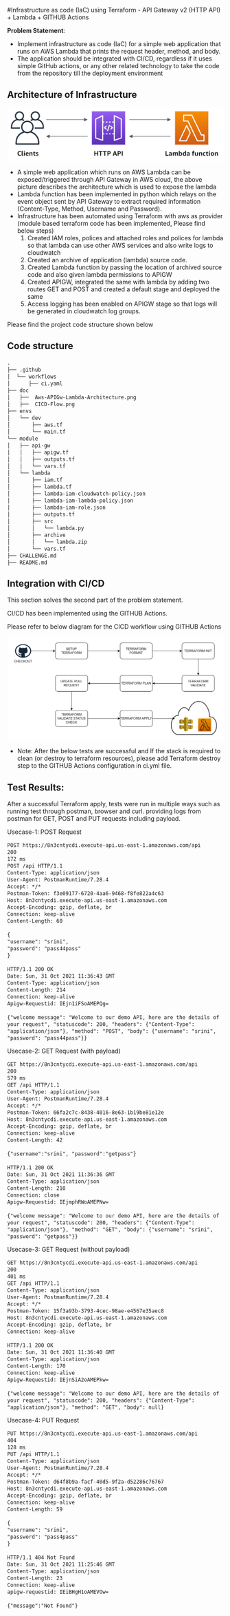 #Infrastructure as code (IaC) using Terraform - API Gateway v2 (HTTP API) + Lambda + GITHUB Actions

**Problem Statement**:
- Implement infrastructure as code (IaC) for a simple web application that runs on AWS Lambda that prints the request header, method, and body.
- The application should be integrated with CI/CD, regardless if it uses simple GitHub actions, or any other related technology to take the code from the repository till the deployment environment

## Architecture of Infrastructure 

![Cloud Architecture](./doc/Aws-APIGw-Lambda-Architecture.png "Cloud Architecture")

- A simple web application which runs on AWS Lambda can be exposed/triggered through API Gateway in AWS cloud, the above picture describes the architecture which is used to expose the lambda
- Lambda function has been implemented in python which relays on the event object sent by API Gateway to extract required information (Content-Type, Method, Username and Password).
- Infrastructure has been automated using Terraform with aws as provider (module based terraform code has been implemented, Please find below steps)
  1. Created IAM roles, polices and attached roles and polices for lambda so that lambda can use other AWS services and also write logs to cloudwatch
  2. Created an archive of application (lambda) source code.
  3. Created Lambda function by passing the location of archived source code and also given lambda permissions to APIGW
  4. Created APIGW, integrated the same with lambda by adding two routes GET and POST and created a default stage and deployed the same
  5. Access logging has been enabled on APIGW stage so that logs will be generated in cloudwatch log groups.
  
Please find the project code structure shown below

## Code structure
```
.
├── .github
│  └── workflows
│      ├── ci.yaml
├── doc
│   ├──  Aws-APIGw-Lambda-Architecture.png
│   ├──  CICD-Flow.png
├── envs
│   └── dev
│       ├── aws.tf
│       └── main.tf
└── module
│   ├── api-gw
│   │   ├── apigw.tf
│   │   ├── outputs.tf
│   │   └── vars.tf
│   └── lambda
│       ├── iam.tf
│       ├── lambda.tf
│       ├── lambda-iam-cloudwatch-policy.json
│       ├── lambda-iam-lambda-policy.json
│       ├── lambda-iam-role.json
│       ├── outputs.tf
│       ├── src
│       │   └── lambda.py
│       ├── archive
│       │   └── lambda.zip
│       └── vars.tf
├── CHALLENGE.md
├── README.md
```
## Integration with CI/CD

This section solves the second part of the problem statement. 

CI/CD has been implemented using the GITHUB Actions. 

Please refer to below diagram for the CICD workflow using GITHUB Actions

![Github Actions pipeline](./doc/CICD-Flow.png "Github Actions pipeline")

- Note: After the below tests are successful and If the stack is required to clean (or destroy to terraform resources), please add Terraform destroy step to the GITHUB Actions configuration in ci.yml file. 


## Test Results:

After a successful Terraform apply, tests were run in multiple ways such as running test through postman, browser and curl. providing logs from postman for GET, POST and PUT requests including payload. 

Usecase-1: POST Request

```
POST https://8n3cntycdi.execute-api.us-east-1.amazonaws.com/api
200
172 ms
POST /api HTTP/1.1
Content-Type: application/json
User-Agent: PostmanRuntime/7.28.4
Accept: */*
Postman-Token: f3e09177-6720-4aa6-9468-f8fe822a4c63
Host: 8n3cntycdi.execute-api.us-east-1.amazonaws.com
Accept-Encoding: gzip, deflate, br
Connection: keep-alive
Content-Length: 60
 
{
"username": "srini",
"password": "pass44pass"
}
 
HTTP/1.1 200 OK
Date: Sun, 31 Oct 2021 11:36:43 GMT
Content-Type: application/json
Content-Length: 214
Connection: keep-alive
Apigw-Requestid: IEjn1iFSoAMEPQg=
 
{"welcome message": "Welcome to our demo API, here are the details of your request", "statuscode": 200, "headers": {"Content-Type": "application/json"}, "method": "POST", "body": {"username": "srini", "password": "pass44pass"}}
```

Usecase-2: GET Request (with payload)

```
GET https://8n3cntycdi.execute-api.us-east-1.amazonaws.com/api
200
579 ms
GET /api HTTP/1.1
Content-Type: application/json
User-Agent: PostmanRuntime/7.28.4
Accept: */*
Postman-Token: 66fa2c7c-8438-4016-8e63-1b19be81e12e
Host: 8n3cntycdi.execute-api.us-east-1.amazonaws.com
Accept-Encoding: gzip, deflate, br
Connection: keep-alive
Content-Length: 42
 
{"username":"srini", "password":"getpass"}
 
HTTP/1.1 200 OK
Date: Sun, 31 Oct 2021 11:36:36 GMT
Content-Type: application/json
Content-Length: 210
Connection: close
Apigw-Requestid: IEjmphRWoAMEPNw=
 
{"welcome message": "Welcome to our demo API, here are the details of your request", "statuscode": 200, "headers": {"Content-Type": "application/json"}, "method": "GET", "body": {"username": "srini", "password": "getpass"}}
```

Usecase-3: GET Request (without payload)

```
GET https://8n3cntycdi.execute-api.us-east-1.amazonaws.com/api
200
401 ms
GET /api HTTP/1.1
Content-Type: application/json
User-Agent: PostmanRuntime/7.28.4
Accept: */*
Postman-Token: 15f3a93b-3793-4cec-98ae-e4567e35aec8
Host: 8n3cntycdi.execute-api.us-east-1.amazonaws.com
Accept-Encoding: gzip, deflate, br
Connection: keep-alive
 
HTTP/1.1 200 OK
Date: Sun, 31 Oct 2021 11:36:40 GMT
Content-Type: application/json
Content-Length: 170
Connection: keep-alive
Apigw-Requestid: IEjnSiA2oAMEPkw=
 
{"welcome message": "Welcome to our demo API, here are the details of your request", "statuscode": 200, "headers": {"Content-Type": "application/json"}, "method": "GET", "body": null}
```

Usecase-4: PUT Request

```
PUT https://8n3cntycdi.execute-api.us-east-1.amazonaws.com/api
404
128 ms
PUT /api HTTP/1.1
Content-Type: application/json
User-Agent: PostmanRuntime/7.28.4
Accept: */*
Postman-Token: d64f8b9a-facf-40d5-9f2a-d52286c76767
Host: 8n3cntycdi.execute-api.us-east-1.amazonaws.com
Accept-Encoding: gzip, deflate, br
Connection: keep-alive
Content-Length: 59
 
{
"username": "srini",
"password": "pass4pass"
}
 
HTTP/1.1 404 Not Found
Date: Sun, 31 Oct 2021 11:25:46 GMT
Content-Type: application/json
Content-Length: 23
Connection: keep-alive
apigw-requestid: IEiBHgH1oAMEVOw=
 
{"message":"Not Found"}
```